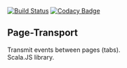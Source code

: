 [![Build Status](https://travis-ci.org/EuDgee/Page-Transport.svg?branch=master)](https://travis-ci.org/EuDgee/Page-Transport)
[![Codacy Badge](https://www.codacy.com/project/badge/cd7933cc8dfe4f569de484e3b75fe35f)](https://www.codacy.com/app/eudgee/Page-Transport)

## Page-Transport
Transmit events between pages (tabs).  
Scala.JS library.  
